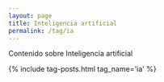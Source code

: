 ```yaml
---
layout: page
title: Inteligencia artificial
permalink: /tag/ia
---
```


Contenido sobre Inteligencia artificial

{% include tag-posts.html tag_name='ia' %}
